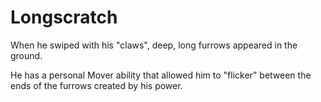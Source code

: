 # Longscratch
When he swiped with his "claws", deep, long furrows appeared in the ground.

He has a personal Mover ability that allowed him to "flicker" between the ends of the furrows created by his power.
